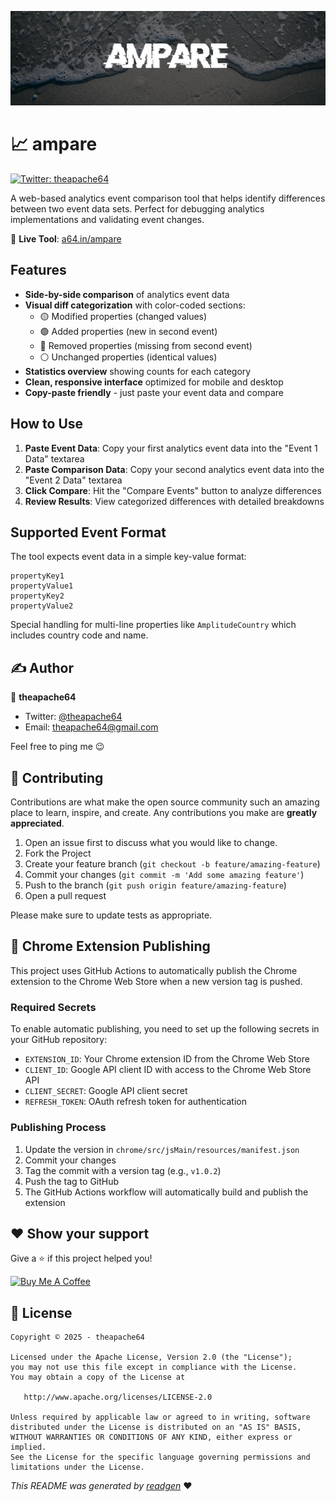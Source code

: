 ![](cover.jpeg)

# 📈 ampare

<a href="https://twitter.com/theapache64" target="_blank">
<img alt="Twitter: theapache64" src="https://img.shields.io/twitter/follow/theapache64.svg?style=social" />
</a>


A web-based analytics event comparison tool that helps identify differences between two event data sets. Perfect for debugging analytics implementations and validating event changes.

🔗 **Live Tool**: [a64.in/ampare](https://a64.in/ampare)

## Features

- **Side-by-side comparison** of analytics event data
- **Visual diff categorization** with color-coded sections:
    - 🟡 Modified properties (changed values)
    - 🟢 Added properties (new in second event)
    - 🔴 Removed properties (missing from second event)
    - ⚪ Unchanged properties (identical values)
- **Statistics overview** showing counts for each category
- **Clean, responsive interface** optimized for mobile and desktop
- **Copy-paste friendly** - just paste your event data and compare

## How to Use

1. **Paste Event Data**: Copy your first analytics event data into the "Event 1 Data" textarea
2. **Paste Comparison Data**: Copy your second analytics event data into the "Event 2 Data" textarea
3. **Click Compare**: Hit the "Compare Events" button to analyze differences
4. **Review Results**: View categorized differences with detailed breakdowns

## Supported Event Format

The tool expects event data in a simple key-value format:
```
propertyKey1
propertyValue1
propertyKey2
propertyValue2
```

Special handling for multi-line properties like `AmplitudeCountry` which includes country code and name.

## ✍️ Author

👤 **theapache64**

* Twitter: <a href="https://twitter.com/theapache64" target="_blank">@theapache64</a>
* Email: theapache64@gmail.com

Feel free to ping me 😉

## 🤝 Contributing

Contributions are what make the open source community such an amazing place to learn, inspire, and create. Any
contributions you make are **greatly appreciated**.

1. Open an issue first to discuss what you would like to change.
1. Fork the Project
1. Create your feature branch (`git checkout -b feature/amazing-feature`)
1. Commit your changes (`git commit -m 'Add some amazing feature'`)
1. Push to the branch (`git push origin feature/amazing-feature`)
1. Open a pull request

Please make sure to update tests as appropriate.

## 🚀 Chrome Extension Publishing

This project uses GitHub Actions to automatically publish the Chrome extension to the Chrome Web Store when a new version tag is pushed.

### Required Secrets

To enable automatic publishing, you need to set up the following secrets in your GitHub repository:

- `EXTENSION_ID`: Your Chrome extension ID from the Chrome Web Store
- `CLIENT_ID`: Google API client ID with access to the Chrome Web Store API
- `CLIENT_SECRET`: Google API client secret
- `REFRESH_TOKEN`: OAuth refresh token for authentication

### Publishing Process

1. Update the version in `chrome/src/jsMain/resources/manifest.json`
2. Commit your changes
3. Tag the commit with a version tag (e.g., `v1.0.2`)
4. Push the tag to GitHub
5. The GitHub Actions workflow will automatically build and publish the extension

## ❤ Show your support

Give a ⭐️ if this project helped you!


<a href="https://www.buymeacoffee.com/theapache64" target="_blank">
    <img src="https://cdn.buymeacoffee.com/buttons/v2/default-yellow.png" alt="Buy Me A Coffee" width="160">
</a>

## 📝 License

```
Copyright © 2025 - theapache64

Licensed under the Apache License, Version 2.0 (the "License");
you may not use this file except in compliance with the License.
You may obtain a copy of the License at

   http://www.apache.org/licenses/LICENSE-2.0

Unless required by applicable law or agreed to in writing, software
distributed under the License is distributed on an "AS IS" BASIS,
WITHOUT WARRANTIES OR CONDITIONS OF ANY KIND, either express or implied.
See the License for the specific language governing permissions and
limitations under the License.
```

_This README was generated by [readgen](https://github.com/theapache64/readgen)_ ❤
